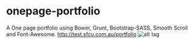 # onepage-portfolio 
A One page portfolio using Bower, Grunt, Bootstrap-SASS, Smooth Scroll and Font-Awesome.
http://test.sfcu.com.au/portfolio
![alt tag](http://s28.postimg.org/wp9eizc5p/portfolio.jpg)

